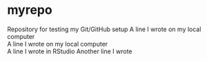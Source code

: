 # myrepo
Repository for testing my Git/GitHub setup
A line I wrote on my local computer  
A line I wrote on my local computer  
A line I wrote in RStudio
Another line I wrote
